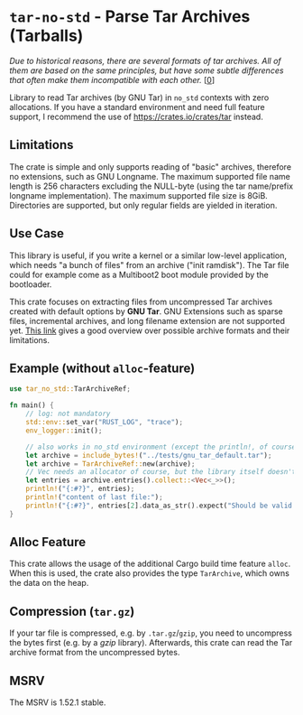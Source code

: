 # `tar-no-std` - Parse Tar Archives (Tarballs)

_Due to historical reasons, there are several formats of tar archives. All of them are based on the same principles,
but have some subtle differences that often make them incompatible with each other._ [[0]]

Library to read Tar archives (by GNU Tar) in `no_std` contexts with zero allocations. If you have a standard
environment and need full feature support, I recommend the use of <https://crates.io/crates/tar> instead.

## Limitations
The crate is simple and only supports reading of "basic" archives, therefore no extensions, such
as GNU Longname. The maximum supported file name length is 256 characters excluding the NULL-byte (using the tar name/prefix longname implementation). The maximum supported file size is 8GiB. Directories are supported, but only regular fields are yielded in iteration.


## Use Case

This library is useful, if you write a kernel or a similar low-level application, which needs
"a bunch of files" from an archive ("init ramdisk"). The Tar file could for example come
as a Multiboot2 boot module provided by the bootloader.

This crate focuses on extracting files from uncompressed Tar archives created with default options by **GNU Tar**.
GNU Extensions such as sparse files, incremental archives, and long filename extension are not supported yet.
[This link](https://www.gnu.org/software/tar/manual/html_section/Formats.html) gives a good overview over possible
archive formats and their limitations.

## Example (without `alloc`-feature)
```rust
use tar_no_std::TarArchiveRef;

fn main() {
    // log: not mandatory
    std::env::set_var("RUST_LOG", "trace");
    env_logger::init();

    // also works in no_std environment (except the println!, of course)
    let archive = include_bytes!("../tests/gnu_tar_default.tar");
    let archive = TarArchiveRef::new(archive);
    // Vec needs an allocator of course, but the library itself doesn't need one
    let entries = archive.entries().collect::<Vec<_>>();
    println!("{:#?}", entries);
    println!("content of last file:");
    println!("{:#?}", entries[2].data_as_str().expect("Should be valid UTF-8"));
}
```

## Alloc Feature
This crate allows the usage of the additional Cargo build time feature `alloc`. When this is used,
the crate also provides the type `TarArchive`, which owns the data on the heap.

## Compression (`tar.gz`)
If your tar file is compressed, e.g. by `.tar.gz`/`gzip`, you need to uncompress the bytes first
(e.g. by a *gzip* library). Afterwards, this crate can read the Tar archive format from the uncompressed
bytes.

## MSRV
The MSRV is 1.52.1 stable.


[0]: https://www.gnu.org/software/tar/manual/html_section/Formats.html
